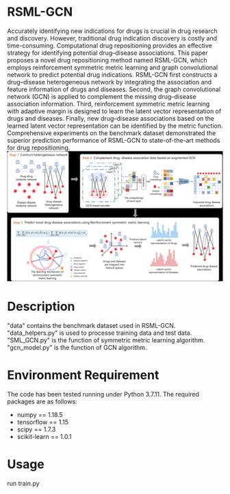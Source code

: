 # RSML-GCN
  Accurately identifying new indications for drugs is crucial in drug research and discovery. However, traditional drug indication discovery is costly and time-consuming. Computational drug repositioning provides an effective strategy for identifying potential drug–disease associations. This paper proposes a novel drug repositioning method named RSML-GCN, which employs reinforcement symmetric metric learning and graph convolutional network to predict potential drug indications. RSML-GCN first constructs a drug–disease heterogeneous network by integrating the association and feature information of drugs and diseases. Second, the graph convolutional network (GCN) is applied to complement the missing drug–disease association information. Third, reinforcement symmetric metric learning with adaptive margin is designed to learn the latent vector representation of drugs and diseases. Finally, new drug–disease associations based on the learned latent vector representation can be identified by the metric function. Comprehensive experiments on the benchmark dataset demonstrated the superior prediction performance of RSML-GCN to state-of-the-art methods for drug repositioning.  
  ![image](https://github.com/chlizhu/RSML-GCN/blob/main/images/fig.jpg)
# Description
  "data" contains the benchmark dataset used in RSML-GCN.  
  "data_helpers.py" is used to processe training data and test data.  
  "SML_GCN.py" is the function of symmetric metric learning algorithm.  
  "gcn_model.py" is the function of GCN algorithm.
# Environment Requirement
  The code has been tested running under Python 3.7.11. The required packages are as follows:
  * numpy == 1.18.5
  * tensorflow == 1.15
  * scipy == 1.7.3
  * scikit-learn == 1.0.1
# Usage
run train.py
